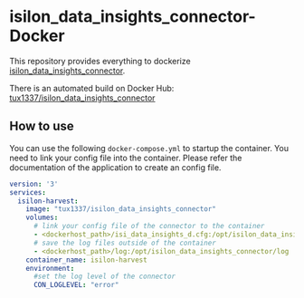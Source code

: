 # isilon_data_insights_connector-Docker

This repository provides everything to dockerize [isilon_data_insights_connector](https://github.com/Isilon/isilon_data_insights_connector).

There is an automated build on Docker Hub: [tux1337/isilon_data_insights_connector](https://hub.docker.com/r/tux1337/isilon_data_insights_connector/)

## How to use 
You can use the following `docker-compose.yml` to startup the container. You need to link your config file into the container. 
Please refer the documentation of the application to create an config file. 
```yaml
version: '3'
services:
  isilon-harvest:
    image: "tux1337/isilon_data_insights_connector"
    volumes:
      # link your config file of the connector to the container
      - <dockerhost_path>/isi_data_insights_d.cfg:/opt/isilon_data_insights_connector/conf/isi_data_insights_d.cfg
      # save the log files outside of the container
      - <dockerhost_path>/log:/opt/isilon_data_insights_connector/log
    container_name: isilon-harvest
    environment:
      #set the log level of the connector
      CON_LOGLEVEL: "error"
```
